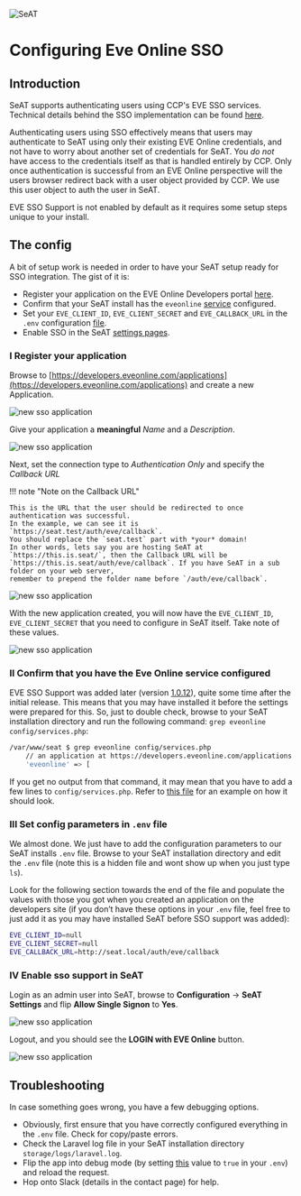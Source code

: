 ![SeAT](http://i.imgur.com/aPPOxSK.png)

# Configuring Eve Online SSO

## Introduction
SeAT supports authenticating users using CCP's EVE SSO services. Technical details behind the SSO implementation can be found [here](https://eveonline-third-party-documentation.readthedocs.io/en/latest/sso/index.html).

Authenticating users using SSO effectively means that users may authenticate to SeAT using only their existing EVE Online credentials, and not have to worry about another set of credentials for SeAT. You *do not* have access to the credentials itself as that is handled entirely by CCP. Only once authentication is successful from an EVE Online perspective will the users browser redirect back with a user object provided by CCP. We use this user object to auth the user in SeAT.

EVE SSO Support is not enabled by default as it requires some setup steps unique to your install.

## The config
A bit of setup work is needed in order to have your SeAT setup ready for SSO integration. The gist of it is:

- Register your application on the EVE Online Developers portal [here](https://developers.eveonline.com/applications).
- Confirm that your SeAT install has the `eveonline` [service](https://github.com/eveseat/seat/blob/b067bd3e742a79c35b5fa44ff77380a9187a27cf/config/services.php#L38-L45) configured.
- Set your `EVE_CLIENT_ID`, `EVE_CLIENT_SECRET` and `EVE_CALLBACK_URL` in the `.env` configuration [file](https://github.com/eveseat/seat/blob/b067bd3e742a79c35b5fa44ff77380a9187a27cf/.env.example#L21-L23).
- Enable SSO in the SeAT [settings pages](https://i.imgur.com/gPzwIQo.png).

### I Register your application

Browse to [https://developers.eveonline.com/applications](https://developers.eveonline.com/applications) and create a new Application.

![new sso application](https://i.imgur.com/QcedExJ.png)

Give your application a **meaningful** *Name* and a *Description*.

![new sso application](https://i.imgur.com/HXzc9o1.png)

Next, set the connection type to *Authentication Only* and specify the *Callback URL*

!!! note "Note on the Callback URL"

    This is the URL that the user should be redirected to once authentication was successful.
    In the example, we can see it is `https://seat.test/auth/eve/callback`.
    You should replace the `seat.test` part with *your* domain!
    In other words, lets say you are hosting SeAT at `https://this.is.seat/`, then the Callback URL will be
    `https://this.is.seat/auth/eve/callback`. If you have SeAT in a sub folder on your web server,
    remember to prepend the folder name before `/auth/eve/callback`.

![new sso application](https://i.imgur.com/0laFISb.png)

With the new application created, you will now have the `EVE_CLIENT_ID`, `EVE_CLIENT_SECRET` that you need to configure in SeAT itself. Take note of these values.

![new sso application](https://i.imgur.com/LJjThed.png)

### II Confirm that you have the Eve Online service configured
EVE SSO Support was added later (version [1.0.12](https://github.com/eveseat/seat/releases/tag/1.0.12)), quite some time after the initial release. This means that you may have installed it before the settings were prepared for this. So, just to double check, browse to your SeAT installation directory and run the following command: `grep eveonline config/services.php`:

```bash
/var/www/seat $ grep eveonline config/services.php
    // an application at https://developers.eveonline.com/applications
    'eveonline' => [
```

If you get no output from that command, it may mean that you have to add a few lines to `config/services.php`. Refer to [this file](https://github.com/eveseat/seat/blob/b067bd3e742a79c35b5fa44ff77380a9187a27cf/config/services.php) for an example on how it should look.

### III Set config parameters in `.env` file
We almost done. We just have to add the configuration parameters to our SeAT installs `.env` file. Browse to your SeAT installation directory and edit the `.env` file (note this is a hidden file and wont show up when you just type `ls`).

Look for the following section towards the end of the file and populate the values with those you got when you created an application on the developers site (if you don’t have these options in your `.env` file, feel free to just add it as you may have installed SeAT before SSO support was added):

```bash
EVE_CLIENT_ID=null
EVE_CLIENT_SECRET=null
EVE_CALLBACK_URL=http://seat.local/auth/eve/callback
```

### IV Enable sso support in SeAT
Login as an admin user into SeAT, browse to **Configuration** -> **SeAT Settings** and flip **Allow Single Signon** to **Yes**.

![new sso application](https://i.imgur.com/gPzwIQo.png)

Logout, and you should see the **LOGIN with EVE Online** button.

![new sso application](http://i.imgur.com/umOPiDV.png)

## Troubleshooting
In case something goes wrong, you have a few debugging options.

- Obviously, first ensure that you have correctly configured everything in the `.env` file. Check for copy/paste errors.
- Check the Laravel log file in your SeAT installation directory `storage/logs/laravel.log`.
- Flip the app into debug mode (by setting [this](https://github.com/eveseat/seat/blob/master/.env.example#L2) value to `true` in your `.env`) and reload the request.
- Hop onto Slack (details in the contact page) for help.
